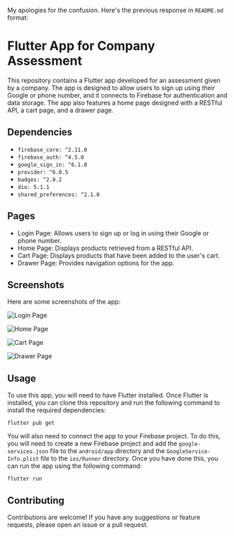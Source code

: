 My apologies for the confusion. Here's the previous response in `README.md` format:

# Flutter App for Company Assessment

This repository contains a Flutter app developed for an assessment given by a company. The app is designed to allow users to sign up using their Google or phone number, and it connects to Firebase for authentication and data storage. The app also features a home page designed with a RESTful API, a cart page, and a drawer page.

## Dependencies
- `firebase_core: ^2.11.0`
- `firebase_auth: ^4.5.0`
- `google_sign_in: ^6.1.0`
- `provider: ^6.0.5`
- `badges: ^2.0.2`
- `dio: 5.1.1`
- `shared_preferences: ^2.1.0`

## Pages
- Login Page: Allows users to sign up or log in using their Google or phone number.
- Home Page: Displays products retrieved from a RESTful API.
- Cart Page: Displays products that have been added to the user's cart.
- Drawer Page: Provides navigation options for the app.

## Screenshots

Here are some screenshots of the app:

![Login Page](https://link.to.your/loginpage.png)

![Home Page](https://link.to.your/homepage.png)

![Cart Page](https://link.to.your/cartpage.png)

![Drawer Page](https://link.to.your/drawerpage.png)



## Usage
To use this app, you will need to have Flutter installed. Once Flutter is installed, you can clone this repository and run the following command to install the required dependencies:

```
flutter pub get
```

You will also need to connect the app to your Firebase project. To do this, you will need to create a new Firebase project and add the `google-services.json` file to the `android/app` directory and the `GoogleService-Info.plist` file to the `ios/Runner` directory. Once you have done this, you can run the app using the following command:

```
flutter run
```

## Contributing
Contributions are welcome! If you have any suggestions or feature requests, please open an issue or a pull request.





